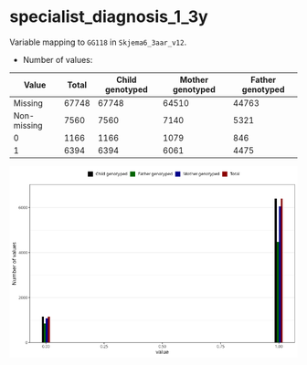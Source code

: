 # specialist_diagnosis_1_3y
Variable mapping to `GG118` in `Skjema6_3aar_v12`.
- Number of values:

| Value | Total | Child genotyped | Mother genotyped | Father genotyped |
| ----- | ----- | --------------- | ---------------- | ---------------- |
| Missing | 67748 | 67748 | 64510 | 44763 |
| Non-missing | 7560 | 7560 | 7140 | 5321 |
| 0 | 1166 | 1166 | 1079 | 846 |
| 1 | 6394 | 6394 | 6061 | 4475 |



![](specialist_diagnosis_1_3y_n.png)



